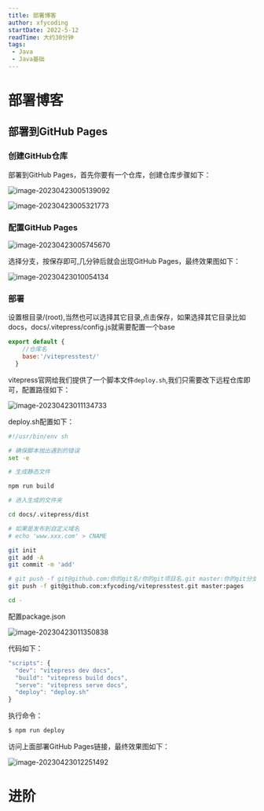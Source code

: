 ```yaml
---
title: 部署博客
author: xfycoding
startDate: 2022-5-12
readTime: 大约30分钟
tags:
 - Java
 - Java基础
---
```

# 部署博客

## 部署到GitHub Pages

### 创建GitHub仓库

部署到GitHub Pages，首先你要有一个仓库，创建仓库步骤如下：

![image-20230423005139092](https://cdn.jsdelivr.net/gh/xfycoding/blogImage/img/202304280218911.png)

![image-20230423005321773](https://cdn.jsdelivr.net/gh/xfycoding/blogImage/img/destroy2.png)

### 配置GitHub Pages

![image-20230423005745670](https://cdn.jsdelivr.net/gh/xfycoding/blogImage/img/202304280218459.png)

选择分支，按保存即可,几分钟后就会出现GitHub Pages，最终效果图如下：

![image-20230423010054134](https://cdn.jsdelivr.net/gh/xfycoding/blogImage/img/202304280218775.png)

### 部署

设置根目录/(root),当然也可以选择其它目录,点击保存，如果选择其它目录比如docs，docs/.vitepress/config.js就需要配置一个base

```js
export default {
	//仓库名
    base:'/vitepresstest/'
  }
```



vitepress官网给我们提供了一个脚本文件`deploy.sh`,我们只需要改下远程仓库即可，配置路径如下：

![image-20230423011134733](https://cdn.jsdelivr.net/gh/xfycoding/blogImage/img/202304280218104.png)

deploy.sh配置如下：

``` sh
#!/usr/bin/env sh

# 确保脚本抛出遇到的错误
set -e

# 生成静态文件

npm run build

# 进入生成的文件夹

cd docs/.vitepress/dist

# 如果是发布到自定义域名
# echo 'www.xxx.com' > CNAME

git init
git add -A
git commit -m 'add'

# git push -f git@github.com:你的git名/你的git项目名.git master:你的git分支
git push -f git@github.com:xfycoding/vitepresstest.git master:pages

cd -
```

配置package.json

![image-20230423011350838](https://cdn.jsdelivr.net/gh/xfycoding/blogImage/img/202304280219900.png)

代码如下：

``` js
"scripts": {
  "dev": "vitepress dev docs",
  "build": "vitepress build docs",
  "serve": "vitepress serve docs",
  "deploy": "deploy.sh"
}
```

执行命令：

``` sh
$ npm run deploy
```



访问上面部署GitHub Pages链接，最终效果图如下：

![image-20230423012251492](https://cdn.jsdelivr.net/gh/xfycoding/blogImage/img/202304280219501.png)



# 进阶